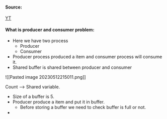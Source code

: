 #### Source:
[YT](https://www.youtube.com/watch?v=mWO0XazqV9g&list=PLXj4XH7LcRfDrdQuJTHIPmKMpa7eYVaPm&index=30)

#### What is producer and consumer problem:
* Here we have two process
	* Producer
	* Consumer
* Producer process produced a item and consumer process will consume it.
* Shared buffer is shared between producer and consumer

![[Pasted image 20230512215011.png]]

Count --> Shared variable.

* Size of a buffer is 5.
* Producer produce a item and put it in buffer.
	* Before storing a buffer we need to check buffer is full or not.
* 